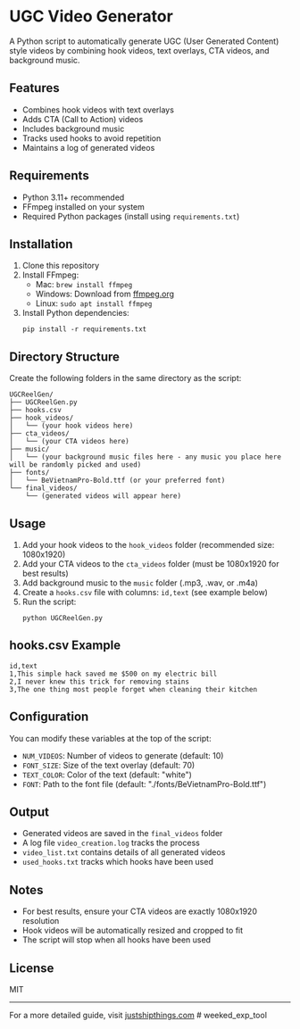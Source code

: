 # UGC Video Generator

A Python script to automatically generate UGC (User Generated Content) style videos by combining hook videos, text overlays, CTA videos, and background music.

## Features

- Combines hook videos with text overlays
- Adds CTA (Call to Action) videos
- Includes background music
- Tracks used hooks to avoid repetition
- Maintains a log of generated videos

## Requirements

- Python 3.11+ recommended
- FFmpeg installed on your system
- Required Python packages (install using `requirements.txt`)

## Installation

1. Clone this repository
2. Install FFmpeg:
   - Mac: `brew install ffmpeg`
   - Windows: Download from [ffmpeg.org](https://ffmpeg.org/download.html)
   - Linux: `sudo apt install ffmpeg`
3. Install Python dependencies:
   ```
   pip install -r requirements.txt
   ```

## Directory Structure

Create the following folders in the same directory as the script:
```
UGCReelGen/
├── UGCReelGen.py
├── hooks.csv
├── hook_videos/
│   └── (your hook videos here)
├── cta_videos/
│   └── (your CTA videos here)
├── music/
│   └── (your background music files here - any music you place here will be randomly picked and used) 
├── fonts/
│   └── BeVietnamPro-Bold.ttf (or your preferred font)
└── final_videos/
    └── (generated videos will appear here)
```

## Usage

1. Add your hook videos to the `hook_videos` folder (recommended size: 1080x1920)
2. Add your CTA videos to the `cta_videos` folder (must be 1080x1920 for best results)
3. Add background music to the `music` folder (.mp3, .wav, or .m4a)
4. Create a `hooks.csv` file with columns: `id,text` (see example below)
5. Run the script:
   ```
   python UGCReelGen.py
   ```

## hooks.csv Example

```
id,text
1,This simple hack saved me $500 on my electric bill
2,I never knew this trick for removing stains
3,The one thing most people forget when cleaning their kitchen
```

## Configuration

You can modify these variables at the top of the script:

- `NUM_VIDEOS`: Number of videos to generate (default: 10)
- `FONT_SIZE`: Size of the text overlay (default: 70)
- `TEXT_COLOR`: Color of the text (default: "white")
- `FONT`: Path to the font file (default: "./fonts/BeVietnamPro-Bold.ttf")

## Output

- Generated videos are saved in the `final_videos` folder
- A log file `video_creation.log` tracks the process
- `video_list.txt` contains details of all generated videos
- `used_hooks.txt` tracks which hooks have been used

## Notes

- For best results, ensure your CTA videos are exactly 1080x1920 resolution
- Hook videos will be automatically resized and cropped to fit
- The script will stop when all hooks have been used

## License

MIT

---

For a more detailed guide, visit [justshipthings.com](https://justshipthings.com) # weeked_exp_tool
